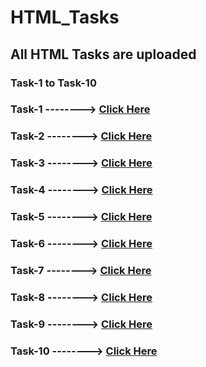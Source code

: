 # HTML_Tasks
## All HTML Tasks are uploaded
### Task-1 to Task-10
### Task-1 --------> [Click Here](https://amit2908kumar.github.io/HTML_Tasks/Task-1.html)
### Task-2 --------> [Click Here](https://amit2908kumar.github.io/HTML_Tasks/Task-2.html)
### Task-3 --------> [Click Here](https://amit2908kumar.github.io/HTML_Tasks/Task-3.html)
### Task-4 --------> [Click Here](https://amit2908kumar.github.io/HTML_Tasks/Task-4.html)
### Task-5 --------> [Click Here](https://amit2908kumar.github.io/HTML_Tasks/Task-5.html)
### Task-6 --------> [Click Here](https://amit2908kumar.github.io/HTML_Tasks/Task-6.html)
### Task-7 --------> [Click Here](https://amit2908kumar.github.io/HTML_Tasks/Task-7.html)
### Task-8 --------> [Click Here](https://amit2908kumar.github.io/HTML_Tasks/Task-8.html)
### Task-9 --------> [Click Here](https://amit2908kumar.github.io/HTML_Tasks/Task-9.html)
### Task-10 --------> [Click Here](https://amit2908kumar.github.io/HTML_Tasks/Task-10.html)
